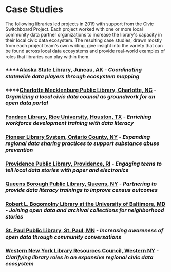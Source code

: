 # Case Studies

The following libraries led projects in 2019 with support from the Civic Switchboard Project. Each project worked with one or more local community data partner organizations to increase the library's capacity in their local civic data ecosystem. The resulting case studies, drawn mostly from each project team's own writing, give insight into the variety that can be found across local data ecosystems and provide real-world examples of roles that libraries can play within them.

### \*\*\*\*[**Alaska State Library, Juneau, AK**](alaska-state-library-juneau-ak.md) **-** _Coordinating statewide data players through ecosystem mapping_

### \*\*\*\*[**Charlotte Mecklenburg Public Library, Charlotte, NC**](charlotte-mecklenburg-public-library-charlotte-nc.md) **-** _Organizing a local civic data council as groundwork for an open data portal_

### [Fondren Library, Rice University, Houston, TX](fondren-library-rice-university-houston-tx.md) - _**Enriching workforce development training with data literacy**_

### [Pioneer Library System, Ontario County, NY](pioneer-library-system-ontario-county-ny.md) - _**Expanding regional data sharing practices to support substance abuse prevention**_

### [Providence Public Library, Providence, RI](providence-public-library-providence-ri.md) - _Engaging teens to tell local data stories with paper and electronics_

### [Queens Borough Public Library, Queens, NY](queens-borough-public-library-queens-ny.md) - _Partnering to provide data literacy trainings to improve census outcomes_

### [Robert L. Bogomolny Library at the University of Baltimore, MD](robert-l.-bogomolny-library-at-the-university-of-baltimore-md.md) - _**Joining open data and archival collections for neighborhood stories**_

### [St. Paul Public Library, St. Paul, MN](st-paul-public-library-st-paul-mn.md) - _**Increasing awareness of open data through community conversations**_

### [Western New York Library Resources Council, Western NY](western-new-york-library-resources-council-western-ny.md) - _Clarifying library roles in an expansive regional civic data ecosystem_

